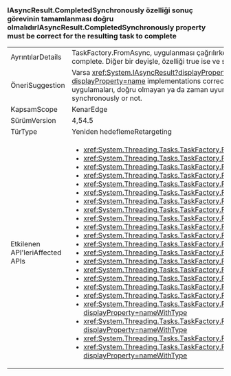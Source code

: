 ### <a name="iasyncresultcompletedsynchronously-property-must-be-correct-for-the-resulting-task-to-complete"></a><span data-ttu-id="c516f-101">IAsyncResult.CompletedSynchronously özelliği sonuç görevinin tamamlanması doğru olmalıdır</span><span class="sxs-lookup"><span data-stu-id="c516f-101">IAsyncResult.CompletedSynchronously property must be correct for the resulting task to complete</span></span>

|   |   |
|---|---|
|<span data-ttu-id="c516f-102">Ayrıntılar</span><span class="sxs-lookup"><span data-stu-id="c516f-102">Details</span></span>|<span data-ttu-id="c516f-103">TaskFactory.FromAsync, uygulanması çağrılırken <xref:System.IAsyncResult.CompletedSynchronously> özelliği, sonuçta elde edilen görev için doğru olmalıdır.</span><span class="sxs-lookup"><span data-stu-id="c516f-103">When calling TaskFactory.FromAsync, the implementation of the <xref:System.IAsyncResult.CompletedSynchronously> property must be correct for the resulting task to complete.</span></span> <span data-ttu-id="c516f-104">Diğer bir deyişle, özelliği true ise ve sadece uygulama eşzamanlı olarak tamamlanırsa, döndürmesi gerekir.</span><span class="sxs-lookup"><span data-stu-id="c516f-104">That is, the property must return true if, and only if, the implementation completed synchronously.</span></span> <span data-ttu-id="c516f-105">Daha önce özellik denetlenmedi.</span><span class="sxs-lookup"><span data-stu-id="c516f-105">Previously, the property was not checked.</span></span>|
|<span data-ttu-id="c516f-106">Öneri</span><span class="sxs-lookup"><span data-stu-id="c516f-106">Suggestion</span></span>|<span data-ttu-id="c516f-107">Varsa <xref:System.IAsyncResult?displayProperty=name> uygulamaları doğru döndürmek için doğru <xref:System.IAsyncResult.CompletedSynchronously?displayProperty=name> özelliği yalnızca kesme yok gözlemlenen sonra zaman uyumlu olarak, tamamlanan bir görev oluşturulduğunda.</span><span class="sxs-lookup"><span data-stu-id="c516f-107">If <xref:System.IAsyncResult?displayProperty=name> implementations correctly return true for the <xref:System.IAsyncResult.CompletedSynchronously?displayProperty=name> property only when a task completed synchronously, then no break will be observed.</span></span> <span data-ttu-id="c516f-108">Kullanıcılar gözden geçirmeniz gereken <xref:System.IAsyncResult?displayProperty=name> uygulamaları, doğru olmayan ya da zaman uyumlu olarak tamamlanan bir görev olup olmadığını değerlendirmek emin olmak için (varsa) sahip oldukları.</span><span class="sxs-lookup"><span data-stu-id="c516f-108">Users should review <xref:System.IAsyncResult?displayProperty=name> implementations they own (if any) to ensure that they correctly evaluate whether a task completed synchronously or not.</span></span>|
|<span data-ttu-id="c516f-109">Kapsam</span><span class="sxs-lookup"><span data-stu-id="c516f-109">Scope</span></span>|<span data-ttu-id="c516f-110">Kenar</span><span class="sxs-lookup"><span data-stu-id="c516f-110">Edge</span></span>|
|<span data-ttu-id="c516f-111">Sürüm</span><span class="sxs-lookup"><span data-stu-id="c516f-111">Version</span></span>|<span data-ttu-id="c516f-112">4,5</span><span class="sxs-lookup"><span data-stu-id="c516f-112">4.5</span></span>|
|<span data-ttu-id="c516f-113">Tür</span><span class="sxs-lookup"><span data-stu-id="c516f-113">Type</span></span>|<span data-ttu-id="c516f-114">Yeniden hedefleme</span><span class="sxs-lookup"><span data-stu-id="c516f-114">Retargeting</span></span>|
|<span data-ttu-id="c516f-115">Etkilenen API'leri</span><span class="sxs-lookup"><span data-stu-id="c516f-115">Affected APIs</span></span>|<ul><li><xref:System.Threading.Tasks.TaskFactory.FromAsync(System.IAsyncResult,System.Action{System.IAsyncResult})?displayProperty=nameWithType></li><li><xref:System.Threading.Tasks.TaskFactory.FromAsync(System.IAsyncResult,System.Action{System.IAsyncResult},System.Threading.Tasks.TaskCreationOptions)?displayProperty=nameWithType></li><li><xref:System.Threading.Tasks.TaskFactory.FromAsync(System.IAsyncResult,System.Action{System.IAsyncResult},System.Threading.Tasks.TaskCreationOptions,System.Threading.Tasks.TaskScheduler)?displayProperty=nameWithType></li><li><xref:System.Threading.Tasks.TaskFactory.FromAsync%60%601(System.IAsyncResult,System.Func{System.IAsyncResult,%60%600})?displayProperty=nameWithType></li><li><xref:System.Threading.Tasks.TaskFactory.FromAsync(System.Func{System.AsyncCallback,System.Object,System.IAsyncResult},System.Action{System.IAsyncResult},System.Object)?displayProperty=nameWithType></li><li><xref:System.Threading.Tasks.TaskFactory.FromAsync(System.Func{System.AsyncCallback,System.Object,System.IAsyncResult},System.Action{System.IAsyncResult},System.Object,System.Threading.Tasks.TaskCreationOptions)?displayProperty=nameWithType></li><li><xref:System.Threading.Tasks.TaskFactory.FromAsync%60%601(System.Func{%60%600,System.AsyncCallback,System.Object,System.IAsyncResult},System.Action{System.IAsyncResult},%60%600,System.Object)?displayProperty=nameWithType></li><li><xref:System.Threading.Tasks.TaskFactory.FromAsync%60%601(System.Func{%60%600,System.AsyncCallback,System.Object,System.IAsyncResult},System.Action{System.IAsyncResult},%60%600,System.Object,System.Threading.Tasks.TaskCreationOptions)?displayProperty=nameWithType></li><li><xref:System.Threading.Tasks.TaskFactory.FromAsync%60%601(System.Func{System.AsyncCallback,System.Object,System.IAsyncResult},System.Func{System.IAsyncResult,%60%600},System.Object)?displayProperty=nameWithType></li><li><xref:System.Threading.Tasks.TaskFactory.FromAsync%60%601(System.Func{System.AsyncCallback,System.Object,System.IAsyncResult},System.Func{System.IAsyncResult,%60%600},System.Object,System.Threading.Tasks.TaskCreationOptions)?displayProperty=nameWithType></li><li><xref:System.Threading.Tasks.TaskFactory.FromAsync%60%601(System.IAsyncResult,System.Func{System.IAsyncResult,%60%600},System.Threading.Tasks.TaskCreationOptions)?displayProperty=nameWithType></li><li><xref:System.Threading.Tasks.TaskFactory.FromAsync%60%601(System.IAsyncResult,System.Func{System.IAsyncResult,%60%600},System.Threading.Tasks.TaskCreationOptions,System.Threading.Tasks.TaskScheduler)?displayProperty=nameWithType></li><li><xref:System.Threading.Tasks.TaskFactory.FromAsync%60%602(System.Func{%60%600,%60%601,System.AsyncCallback,System.Object,System.IAsyncResult},System.Action{System.IAsyncResult},%60%600,%60%601,System.Object)?displayProperty=nameWithType></li><li><xref:System.Threading.Tasks.TaskFactory.FromAsync%60%602(System.Func{%60%600,%60%601,System.AsyncCallback,System.Object,System.IAsyncResult},System.Action{System.IAsyncResult},%60%600,%60%601,System.Object,System.Threading.Tasks.TaskCreationOptions)?displayProperty=nameWithType></li><li><xref:System.Threading.Tasks.TaskFactory.FromAsync%60%602(System.Func{%60%600,System.AsyncCallback,System.Object,System.IAsyncResult},System.Func{System.IAsyncResult,%60%601},%60%600,System.Object)?displayProperty=nameWithType></li><li><xref:System.Threading.Tasks.TaskFactory.FromAsync%60%602(System.Func{%60%600,System.AsyncCallback,System.Object,System.IAsyncResult},System.Func{System.IAsyncResult,%60%601},%60%600,System.Object,System.Threading.Tasks.TaskCreationOptions)?displayProperty=nameWithType></li><li><xref:System.Threading.Tasks.TaskFactory.FromAsync%60%603(System.Func{%60%600,%60%601,System.AsyncCallback,System.Object,System.IAsyncResult},System.Func{System.IAsyncResult,%60%602},%60%600,%60%601,System.Object)?displayProperty=nameWithType></li><li><xref:System.Threading.Tasks.TaskFactory.FromAsync%60%603(System.Func{%60%600,%60%601,%60%602,System.AsyncCallback,System.Object,System.IAsyncResult},System.Action{System.IAsyncResult},%60%600,%60%601,%60%602,System.Object)?displayProperty=nameWithType></li><li><xref:System.Threading.Tasks.TaskFactory.FromAsync%60%603(System.Func{%60%600,%60%601,%60%602,System.AsyncCallback,System.Object,System.IAsyncResult},System.Action{System.IAsyncResult},%60%600,%60%601,%60%602,System.Object,System.Threading.Tasks.TaskCreationOptions)?displayProperty=nameWithType></li><li><xref:System.Threading.Tasks.TaskFactory.FromAsync%60%603(System.Func{%60%600,%60%601,System.AsyncCallback,System.Object,System.IAsyncResult},System.Func{System.IAsyncResult,%60%602},%60%600,%60%601,System.Object,System.Threading.Tasks.TaskCreationOptions)?displayProperty=nameWithType></li><li><xref:System.Threading.Tasks.TaskFactory.FromAsync%60%604(System.Func{%60%600,%60%601,%60%602,System.AsyncCallback,System.Object,System.IAsyncResult},System.Func{System.IAsyncResult,%60%603},%60%600,%60%601,%60%602,System.Object)?displayProperty=nameWithType></li><li><xref:System.Threading.Tasks.TaskFactory.FromAsync%60%604(System.Func{%60%600,%60%601,%60%602,System.AsyncCallback,System.Object,System.IAsyncResult},System.Func{System.IAsyncResult,%60%603},%60%600,%60%601,%60%602,System.Object,System.Threading.Tasks.TaskCreationOptions)?displayProperty=nameWithType></li></ul>|

